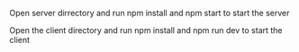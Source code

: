 Open server dirrectory and run npm install and npm start to start the server

Open the client directory and run npm install and npm run dev to start the client
